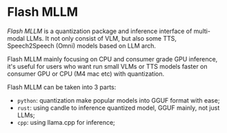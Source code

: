 # Flash MLLM

*Flash MLLM* is a quantization package and inference interface of multi-modal LLMs. It not only consist of VLM, but also some TTS, Speech2Speech (Omni) models based on LLM arch. 

Flash MLLM mainly focusing on CPU and consumer grade GPU inference, it's useful for users who want run small VLMs or TTS models faster on consumer GPU or CPU (M4 mac etc) with quantization.

Flash MLLM can be taken into 3 parts:

- `python`: quantization make popular models into GGUF format with ease;
- `rust`: using candle to inference quantized model, GGUF mainly, not just LLMs;
- `cpp`: using llama.cpp for inference;


